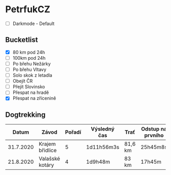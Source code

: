 # PetrfukCZ

- [ ] Darkmode - Default

## Bucketlist

- [X] 80 km pod 24h
- [ ] 100km pod 24h
- [ ] Po břehu Nežárky
- [ ] Po břehu Vltavy
- [ ] Solo skok z letadla
- [ ] Obejít ČR
- [ ] Přejít Slovinsko
- [ ] Přespat na hradě
- [X] Přespat na zřícenině

## Dogtrekking

| Datum | Závod | Pořadí | Výsledný čas | Trať | Odstup na prvního | Tempo |
| ------------- | ------------- | ------------- | ------------- | ------------- | ------------- | ------------- |
| 31.7.2020 | Krajem břidlice | 5 | 1d11h56m3s | 81,6 km | 25h45m8s | 2,27 km/h |
| 21.8.2020 | Valašské kotáry | 4 | 1d9h48m | 83 km | 17h45m | 2,4 km/h |
